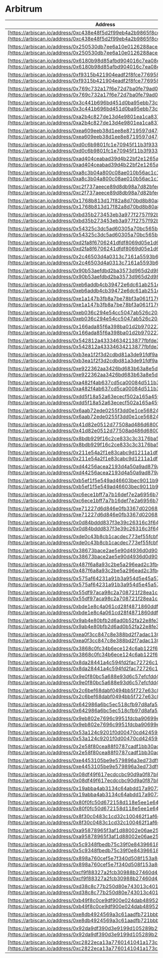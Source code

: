 # Arbitrum

| Address                                                                                                                                          | Name                                                          |
| ------------------------------------------------------------------------------------------------------------------------------------------------ | ------------------------------------------------------------- |
| [https://arbiscan.io/address/0xc438e48f5d2f99eb4a2b9865f8cccfc9915f227a](https://arbiscan.io/address/0xc438e48f5d2f99eb4a2b9865f8cccfc9915f227a) | UintListRegistry                                              |
| [https://arbiscan.io/address/0x250530db7ee6a10e0126288ace48a7bb54bd4adc](https://arbiscan.io/address/0x250530db7ee6a10e0126288ace48a7bb54bd4adc) | UniswapV3LiquidityPositionLib                                 |
| [https://arbiscan.io/address/0x6180b98d85afbd904016c7ea08eb41cba77a1c08](https://arbiscan.io/address/0x6180b98d85afbd904016c7ea08eb41cba77a1c08) | EntranceRateBurnFee                                           |
| [https://arbiscan.io/address/0xf9315b421904eadf2f8fce776958c147ee9bc880](https://arbiscan.io/address/0xf9315b421904eadf2f8fce776958c147ee9bc880) | GlobalConfigProxy                                             |
| [https://arbiscan.io/address/0x769c732a17f6e72d7ba0fe79ad01a31b27bbcb3d](https://arbiscan.io/address/0x769c732a17f6e72d7ba0fe79ad01a31b27bbcb3d) | ExitRateDirectFee                                             |
| [https://arbiscan.io/address/0x3c441b696bd451d0ba95ebb73cf1b23c20873e14](https://arbiscan.io/address/0x3c441b696bd451d0ba95ebb73cf1b23c20873e14) | AllowedExternalPositionTypesPolicy                            |
| [https://arbiscan.io/address/0xa2b4c827de13d4e9801ea1ca837524a1a148dec3](https://arbiscan.io/address/0xa2b4c827de13d4e9801ea1ca837524a1a148dec3) | FundDeployer                                                  |
| [https://arbiscan.io/address/0xea609eeb38d1ee8e8719597d47cc9276df9f8707](https://arbiscan.io/address/0xea609eeb38d1ee8e8719597d47cc9276df9f8707) | FundValueCalculator                                           |
| [https://arbiscan.io/address/0xd0c6b9801fc1e70945f11b3f93340dcc7507fd7c](https://arbiscan.io/address/0xd0c6b9801fc1e70945f11b3f93340dcc7507fd7c) | AaveV3Adapter                                                 |
| [https://arbiscan.io/address/0xad404ceabad39d4b22bf2e1265a161ac44620825](https://arbiscan.io/address/0xad404ceabad39d4b22bf2e1265a161ac44620825) | NoDepegOnRedeemSharesForSpecificAssetsPolicy                  |
| [https://arbiscan.io/address/0xa8c3b04a800c08ae010b56ac1c1ad7033d980b0f](https://arbiscan.io/address/0xa8c3b04a800c08ae010b56ac1c1ad7033d980b0f) | MinSharesSupplyFee                                            |
| [https://arbiscan.io/address/0xc2f737aeece89d8db98a7d82bfed40d09e381ed5](https://arbiscan.io/address/0xc2f737aeece89d8db98a7d82bfed40d09e381ed5) | OneInchV5Adapter                                              |
| [https://arbiscan.io/address/0x1768b813d17f82a8d70bd8b80a8c8c1562878337](https://arbiscan.io/address/0x1768b813d17f82a8d70bd8b80a8c8c1562878337) | AllowedAdaptersPolicy                                         |
| [https://arbiscan.io/address/0xbd35b273453eb3a977f2757f92b20e8c0b33c0b2](https://arbiscan.io/address/0xbd35b273453eb3a977f2757f92b20e8c0b33c0b2) | EntranceRateDirectFee                                         |
| [https://arbiscan.io/address/0x54325c3dc5ad60305a70bc565be7a9ce71224a76](https://arbiscan.io/address/0x54325c3dc5ad60305a70bc565be7a9ce71224a76) | AllowedAdapterIncomingAssetsPolicy                            |
| [https://arbiscan.io/address/0xd2fa8f6706241dfdf8069d05e1d6f6c4a439aa86](https://arbiscan.io/address/0xd2fa8f6706241dfdf8069d05e1d6f6c4a439aa86) | ManagementFee                                                 |
| [https://arbiscan.io/address/0x2c46503d4a0313c7161a5593b6865baa194b466f](https://arbiscan.io/address/0x2c46503d4a0313c7161a5593b6865baa194b466f) | FeeManager                                                    |
| [https://arbiscan.io/address/0x90b53aefdbd2ba3573d965d2d98951f2aa00507d](https://arbiscan.io/address/0x90b53aefdbd2ba3573d965d2d98951f2aa00507d) | ExternalPositionManager                                       |
| [https://arbiscan.io/address/0xeb6addb4cb39472e6dc61ab251e21971e40cd3a6](https://arbiscan.io/address/0xeb6addb4cb39472e6dc61ab251e21971e40cd3a6) | AaveV3DebtPositionParser                                      |
| [https://arbiscan.io/address/0xe1a147b3fb8a7be78bf3a061f176bc718d897695](https://arbiscan.io/address/0xe1a147b3fb8a7be78bf3a061f176bc718d897695) | VaultLib                                                      |
| [https://arbiscan.io/address/0xeb036c294e54cc5047ab526c204752d056cc1952](https://arbiscan.io/address/0xeb036c294e54cc5047ab526c204752d056cc1952) | AllowedAdaptersPerManagerPolicy                               |
| [https://arbiscan.io/address/0x166ada85f6a398ba01d2b97022770cc6bd9d2ea2](https://arbiscan.io/address/0x166ada85f6a398ba01d2b97022770cc6bd9d2ea2) | AllowedAssetsForRedemptionPolicy                              |
| [https://arbiscan.io/address/0x542812a43334634213877fbfde33ecbef5234c9d](https://arbiscan.io/address/0x542812a43334634213877fbfde33ecbef5234c9d) | MinMaxInvestmentPolicy                                        |
| [https://arbiscan.io/address/0xb3ea1f2f3d2cdbd81a3de91fdf9a2f3e3acd66c1](https://arbiscan.io/address/0xb3ea1f2f3d2cdbd81a3de91fdf9a2f3e3acd66c1) | BalancerV2LiquidityAdapter                                    |
| [https://arbiscan.io/address/0xe922362aa3426bd683b63a8e5d13903a9cfc4cbb](https://arbiscan.io/address/0xe922362aa3426bd683b63a8e5d13903a9cfc4cbb) | GasRelayPaymasterFactory                                      |
| [https://arbiscan.io/address/0xa482f4ab637cd5ca00084d511b3ca9aa8d8f475e](https://arbiscan.io/address/0xa482f4ab637cd5ca00084d511b3ca9aa8d8f475e) | OnlyUntrackDustOrPricelessAssetsPolicy                        |
| [https://arbiscan.io/address/0xdd5f18a52a63ececf502a165a459d33be5c0a06c](https://arbiscan.io/address/0xdd5f18a52a63ececf502a165a459d33be5c0a06c) | ValueInterpreter                                              |
| [https://arbiscan.io/address/0x6aab72ede0255f3dd0e1ce568248a63aa3df2320](https://arbiscan.io/address/0x6aab72ede0255f3dd0e1ce568248a63aa3df2320) | UnpermissionedActionsWrapper                                  |
| [https://arbiscan.io/address/0x41d82e0512d77508ad486d6800059f3d936910db](https://arbiscan.io/address/0x41d82e0512d77508ad486d6800059f3d936910db) | DepositWrapper                                                |
| [https://arbiscan.io/address/0x8bdb929f16c2ce833c3c3176ba5c607e20949010](https://arbiscan.io/address/0x8bdb929f16c2ce833c3c3176ba5c607e20949010) | ExitRateBurnFee                                               |
| [https://arbiscan.io/address/0x211e54a2f1e83cabc9d1211a1df0759b7193201a](https://arbiscan.io/address/0x211e54a2f1e83cabc9d1211a1df0759b7193201a) | GlobalConfigLib                                               |
| [https://arbiscan.io/address/0xd44256acea2193d4a50a9ad879a531666729962c](https://arbiscan.io/address/0xd44256acea2193d4a50a9ad879a531666729962c) | ExternalPositionFactory                                       |
| [https://arbiscan.io/address/0xb5ef1f5e549ad46603bec9011b99a96a6cfd993e](https://arbiscan.io/address/0xb5ef1f5e549ad46603bec9011b99a96a6cfd993e) | AllowedSharesTransferRecipientsPolicy                         |
| [https://arbiscan.io/address/0xc6ece1bff7a7b16def7e2a6956b7c75189240671](https://arbiscan.io/address/0xc6ece1bff7a7b16def7e2a6956b7c75189240671) | UniswapV3LiquidityPositionParser                              |
| [https://arbiscan.io/address/0xe71227d6d846e0fb3367d020683327031c4c4a3d](https://arbiscan.io/address/0xe71227d6d846e0fb3367d020683327031c4c4a3d) | ProtocolFeeTracker                                            |
| [https://arbiscan.io/address/0x0d84bddd837f3e39c26316c3f64c59be008e6d20](https://arbiscan.io/address/0x0d84bddd837f3e39c26316c3f64c59be008e6d20) | AaveV3DebtPositionLib                                         |
| [https://arbiscan.io/address/0xde0c43b8cb1cacdec773ef55fcbfbcbe009891f1](https://arbiscan.io/address/0xde0c43b8cb1cacdec773ef55fcbfbcbe009891f1) | AllowedDepositRecipientsPolicy                                |
| [https://arbiscan.io/address/0x38673bace2ae5e90d4936d0d90b58a3577795205](https://arbiscan.io/address/0x38673bace2ae5e90d4936d0d90b58a3577795205) | AllowedExternalPositionTypesPerManagerPolicy                  |
| [https://arbiscan.io/address/0x487f6a8a93c2be5a296ead2c3fbc3fceed4ac599](https://arbiscan.io/address/0x487f6a8a93c2be5a296ead2c3fbc3fceed4ac599) | CumulativeSlippageTolerancePolicy                             |
| [https://arbiscan.io/address/0x575af64231a91b3a954d5e45a57187ace6549c81](https://arbiscan.io/address/0x575af64231a91b3a954d5e45a57187ace6549c81) | AaveV3ATokenListOwner                                         |
| [https://arbiscan.io/address/0x55df97aca98c2a708721f28ea1ca42a2be7ff934](https://arbiscan.io/address/0x55df97aca98c2a708721f28ea1ca42a2be7ff934) | IntegrationManager                                            |
| [https://arbiscan.io/address/0xbde1e8c4a061cd28f4871860ddf22200b85ee9ec](https://arbiscan.io/address/0xbde1e8c4a061cd28f4871860ddf22200b85ee9ec) | PolicyManager                                                 |
| [https://arbiscan.io/address/0x9ab4e80bfb2d6ad0b52fa22e8fe3d9fd3846bbb4](https://arbiscan.io/address/0x9ab4e80bfb2d6ad0b52fa22e8fe3d9fd3846bbb4) | GasRelayPaymasterLib                                          |
| [https://arbiscan.io/address/0xea0f3cc847c8e388bd2f7adac130b64b6754f5e2](https://arbiscan.io/address/0xea0f3cc847c8e388bd2f7adac130b64b6754f5e2) | UniswapV3Adapter                                              |
| [https://arbiscan.io/address/0x3868c0fc34b6ece124c6ab122f6f29e978be6661](https://arbiscan.io/address/0x3868c0fc34b6ece124c6ab122f6f29e978be6661) | ComptrollerLib                                                |
| [https://arbiscan.io/address/0x8da28441a4c594fd2fac72726c1412d8cf9e4a19](https://arbiscan.io/address/0x8da28441a4c594fd2fac72726c1412d8cf9e4a19) | Dispatcher                                                    |
| [https://arbiscan.io/address/0x9e0f80bc5a688e93d6c57efcfdd4564f70975e8b](https://arbiscan.io/address/0x9e0f80bc5a688e93d6c57efcfdd4564f70975e8b) | PerformanceFee                                                |
| [https://arbiscan.io/address/0x2c6bef68dabf0494bb5f727e63c8fb54f7d2c287](https://arbiscan.io/address/0x2c6bef68dabf0494bb5f727e63c8fb54f7d2c287) | AddressListRegistry                                           |
| [https://arbiscan.io/address/0x642986a6bc5ec518cfb97d8afa5a7fa8477d3cf5](https://arbiscan.io/address/0x642986a6bc5ec518cfb97d8afa5a7fa8477d3cf5) | ProtocolFeeReserveLib                                         |
| [https://arbiscan.io/address/0x9eb802e7696c9951fdcba90699e5000d7a39205c](https://arbiscan.io/address/0x9eb802e7696c9951fdcba90699e5000d7a39205c) | ProtocolFeeReserveProxy                                       |
| [https://arbiscan.io/address/0x53a124c9201f0d00470cd4245946d2bbb98210ba](https://arbiscan.io/address/0x53a124c9201f0d00470cd4245946d2bbb98210ba) | MinAssetBalancesPostRedemptionPolicy                          |
| [https://arbiscan.io/address/0x2e58f80cea88f0787cadf1bb30acc23d8ac81982](https://arbiscan.io/address/0x2e58f80cea88f0787cadf1bb30acc23d8ac81982) | FundValueCalculatorRouter                                     |
| [https://arbiscan.io/address/0xe4453105be9e579896a3ed73df9a1e285c8c95c2](https://arbiscan.io/address/0xe4453105be9e579896a3ed73df9a1e285c8c95c2) | OnlyRemoveDustExternalPositionPolicy                          |
| [https://arbiscan.io/address/0x08df49f617ecdccbc90d9a0f87b8c1a84b2e7cb9](https://arbiscan.io/address/0x08df49f617ecdccbc90d9a0f87b8c1a84b2e7cb9) | ParaSwapV5Adapter                                             |
| [https://arbiscan.io/address/0x19abba4ab3134c64abdd17a9073d1ec83663f036](https://arbiscan.io/address/0x19abba4ab3134c64abdd17a9073d1ec83663f036) | AllowedRedeemersForSpecificAssetsPolicy                       |
| [https://arbiscan.io/address/0x80f0fc50d672158d118e5ee1e64a6905a5e72540](https://arbiscan.io/address/0x80f0fc50d672158d118e5ee1e64a6905a5e72540) | BalancerV2GaugeTokenPriceFeed                                 |
| [https://arbiscan.io/address/0x8f30c0483c1cd32c100462f1af6d4ae6283086a9](https://arbiscan.io/address/0x8f30c0483c1cd32c100462f1af6d4ae6283086a9) | BalancerV2StablePoolPriceFeed                                 |
| [https://arbiscan.io/address/0xa95878965f3af1d88002e06ae25182a45943b9e2](https://arbiscan.io/address/0xa95878965f3af1d88002e06ae25182a45943b9e2) | BalancerV2WeightedPoolPriceFeed                               |
| [https://arbiscan.io/address/0x5c9348fbedb75c39f0e84396618accab6c01f847](https://arbiscan.io/address/0x5c9348fbedb75c39f0e84396618accab6c01f847) | DisallowedAdapterIncomingAssetsPolicy                         |
| [https://arbiscan.io/address/0x898a760cef5e7f340d508f153a8dcd856d7d7bad](https://arbiscan.io/address/0x898a760cef5e7f340d508f153a8dcd856d7d7bad) | GMXV2LeverageTradingPositionParser                            |
| [https://arbiscan.io/address/0xcf9f88327a2fcb30988b27460d4373f887359d09](https://arbiscan.io/address/0xcf9f88327a2fcb30988b27460d4373f887359d09) | GMXV2LeverageTradingPositionLib                               |
| [https://arbiscan.io/address/0xd38c8c77b250d80e743013c4019d02f6cc85b80e](https://arbiscan.io/address/0xd38c8c77b250d80e743013c4019d02f6cc85b80e) | AaveV3FlashLoanAssetManagerLib                                |
| [https://arbiscan.io/address/0xb49f8c0ce9df900e024dab48952bb8a8992c1795](https://arbiscan.io/address/0xb49f8c0ce9df900e024dab48952bb8a8992c1795) | DispatcherOwnedBeaconFactory (AaveV3FlashLoanAssetManagerLib) |
| [https://arbiscan.io/address/0xe8db4924569a3c61aadfb721bbb009e3127196bd](https://arbiscan.io/address/0xe8db4924569a3c61aadfb721bbb009e3127196bd) | TransferAssetsAdapter                                         |
| [https://arbiscan.io/address/0x92da9df390d3e9199d105289b297eca357ecc9b7](https://arbiscan.io/address/0x92da9df390d3e9199d105289b297eca357ecc9b7) | TheGraphDelegationPositionLib                                 |
| [https://arbiscan.io/address/0xc2822eca13a7760141041a173c1b9b13e22515f6](https://arbiscan.io/address/0xc2822eca13a7760141041a173c1b9b13e22515f6) | TheGraphDelegationPositionParser                              |
